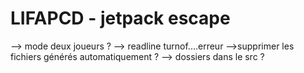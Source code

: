 # LIFAPCD - jetpack escape

--> mode deux joueurs ?
--> readline turnof....erreur
-->supprimer les fichiers générés automatiquement ?
--> dossiers dans le src ?